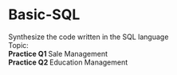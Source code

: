# Basic-SQL
Synthesize the code written in the SQL language <br>
Topic: <br>
<b> Practice Q1 </b> Sale Management <br>
<b> Practice Q2 </b> Education Management
